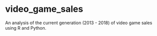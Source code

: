 # video_game_sales
An analysis of the current generation (2013 - 2018) of video game sales using R and Python.
